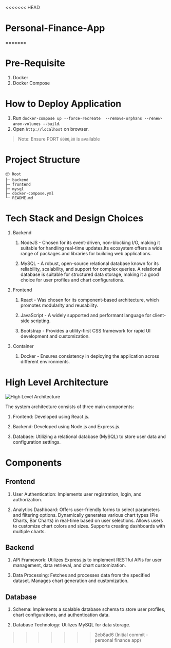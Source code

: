 <<<<<<< HEAD
# Personal-Finance-App
=======
# Pre-Requisite

1. Docker
2. Docker Compose

# How to Deploy Application

1. Run `docker-compose up --force-recreate  --remove-orphans --renew-anon-volumes --build`.
2. Open `http://localhost` on browser.

> Note: Ensure PORT `8080`,`80` is available

# Project Structure

```
📦 Root
├─ backend
├─ frontend
├─ mysql
├─ docker-compose.yml
└─ README.md
```

# Tech Stack and Design Choices

1. Backend

   1. NodeJS - Chosen for its event-driven, non-blocking I/O, making it suitable for handling real-time updates.Its ecosystem offers a wide range of packages and libraries for building web applications.

   2. MySQL - A robust, open-source relational database known for its reliability, scalability, and support for complex queries. A relational database is suitable for structured data storage, making it a good choice for user profiles and chart configurations.

2. Frontend

   1. React - Was chosen for its component-based architecture, which promotes modularity and reusability.

   2. JavaScript - A widely supported and performant language for client-side scripting.

   3. Bootstrap - Provides a utility-first CSS framework for rapid UI development and customization.

3. Container
   1. Docker - Ensures consistency in deploying the application across different environments.

# High Level Architecture

![High Level Architecture](architecture.jpg)

The system architecture consists of three main components:

1. Frontend: Developed using React.js.

2. Backend: Developed using Node.js and Express.js.

3. Database: Utilizing a relational database (MySQL) to store user data and configuration settings.

# Components

## Frontend

1. User Authentication: Implements user registration, login, and authorization.

2. Analytics Dashboard: Offers user-friendly forms to select parameters and filtering options. Dynamically generates various chart types (Pie Charts, Bar Charts) in real-time based on user selections. Allows users to customize chart colors and sizes. Supports creating dashboards with multiple charts.

## Backend

1. API Framework: Utilizes Express.js to implement RESTful APIs for user management, data retrieval, and chart customization.

<!-- 2. Authentication and Authorization: Implements a secure user authentication system, including robust password validation. Ensures authorized access to APIs using Passport. -->

3. Data Processing: Fetches and processes data from the specified dataset. Manages chart generation and customization.

<!-- 4. Database Interaction: Interacts with the database to store user information, chart configurations, and authentication tokens. -->

## Database

1. Schema: Implements a scalable database schema to store user profiles, chart configurations, and authentication data.

2. Database Technology: Utilizes MySQL for data storage.
<!--

# Authentication, Authorization, and Security Framework

1. Authentication: Implementing JWT (JSON Web Tokens) for secure user authentication.

2. Authorization: Using middleware to ensure authorized access to APIs.

3. Security: Implementing robust password validation and following security best practices.Passwords are stored securely with strong hashing. -->

<!-- # Limitations and Future Scope

- [ ] Multiple data sets cannot be utilized. Potential to connect to different data sources.

- [ ] Ability to create multiple dashboards by a single user.

- [ ] Ability to remove and modify charts from an existing dashboard.

- [ ] Additional visualization components required:

  - [ ] Widgets
  - [ ] Tables
  - [ ] More complex visualization

- [ ] Ability to customize visualization such as title, legends etc.

- [ ] Code optimization and efficient database queries enhance overall application performance.

- [ ] Implementation of unit test cases to ensure build stability.  -->

 <!-- # Scaling Strategies

1. The use of load balancers and multiple backend instances will allow the application to scale horizontally.

2. Implementing caching strategies will help to reduce the load on the database and API, improving response times.

3. Utilization of OLAP Databases for analytical purposes. 

# Jira Stories

[Jira Stories](Jira.md) -->
>>>>>>> 2eb8ad6 (Initial commit - personal finance app)
